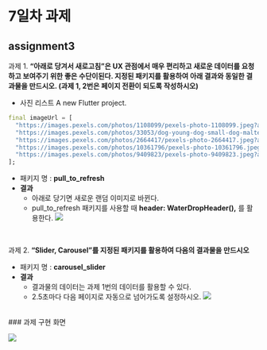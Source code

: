 # 7일차 과제
## assignment3

과제 1. **“아래로 당겨서 새로고침”은 UX 관점에서 매우 편리하고 새로운 데이터를 요청하고 보여주기 위한 좋은 수단이된다. 지정된 패키지를 활용하여 아래 결과와 동일한 결과물을 만드시오.
(과제 1, 2번은 페이지 전환이 되도록 작성하시오)**

- 사진 리스트
A new Flutter project.
```Dart
final imageUrl = [
  "https://images.pexels.com/photos/1108099/pexels-photo-1108099.jpeg?auto=compress&cs=tinysrgb&w=1260&h=750&dpr=1",
  "https://images.pexels.com/photos/33053/dog-young-dog-small-dog-maltese.jpg?auto=compress&cs=tinysrgb&w=1260&h=750&dpr=1",
  "https://images.pexels.com/photos/2664417/pexels-photo-2664417.jpeg?auto=compress&cs=tinysrgb&w=1260&h=750&dpr=1",
  "https://images.pexels.com/photos/10361796/pexels-photo-10361796.jpeg?auto=compress&cs=tinysrgb&w=1260&h=750&dpr=1",
  "https://images.pexels.com/photos/9409823/pexels-photo-9409823.jpeg?auto=compress&cs=tinysrgb&w=1260&h=750&dpr=1"
];
```

- 패키지 명 : **pull_to_refresh**
- **결과**
    - 아래로 당기면 새로운 랜덤 이미지로 바뀐다.
    - pull_to_refresh 패키지를 사용할 때 **header: WaterDropHeader(),** 를 활용한다.
![](assets/7-1.gif)

<br>

과제 2. **“Slider, Carousel”를 지정된 패키지를 활용하여 다음의 결과물을 만드시오**

- 패키지 명 : **carousel_slider**
- **결과**
    - 결과물의 데이터는 과제 1번의 데이터를 활용할 수 있다.
    - 2.5초마다 다음 페이지로 자동으로 넘어가도록 설정하시오.
    ![](assets/7-2.gif)


<br>
### 과제 구현 화면

![](untitled.gif)